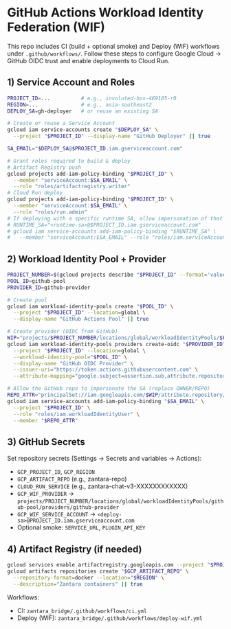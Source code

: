 # GitHub Actions Workload Identity Federation (WIF)

This repo includes CI (build + optional smoke) and Deploy (WIF) workflows under `.github/workflows/`.
Follow these steps to configure Google Cloud → GitHub OIDC trust and enable deployments to Cloud Run.

## 1) Service Account and Roles
```bash
PROJECT_ID=...          # e.g., involuted-box-469105-r0
REGION=...              # e.g., asia-southeast2
DEPLOY_SA=gh-deployer   # or reuse an existing SA

# Create or reuse a Service Account
gcloud iam service-accounts create "$DEPLOY_SA" \
  --project "$PROJECT_ID" --display-name "GitHub Deployer" || true

SA_EMAIL="$DEPLOY_SA@$PROJECT_ID.iam.gserviceaccount.com"

# Grant roles required to build & deploy
# Artifact Registry push
gcloud projects add-iam-policy-binding "$PROJECT_ID" \
  --member "serviceAccount:$SA_EMAIL" \
  --role "roles/artifactregistry.writer"
# Cloud Run deploy
gcloud projects add-iam-policy-binding "$PROJECT_ID" \
  --member "serviceAccount:$SA_EMAIL" \
  --role "roles/run.admin"
# If deploying with a specific runtime SA, allow impersonation of that SA
# RUNTIME_SA="<runtime-sa>@$PROJECT_ID.iam.gserviceaccount.com"
# gcloud iam service-accounts add-iam-policy-binding "$RUNTIME_SA" \
#   --member "serviceAccount:$SA_EMAIL" --role "roles/iam.serviceAccountUser"
```

## 2) Workload Identity Pool + Provider
```bash
PROJECT_NUMBER=$(gcloud projects describe "$PROJECT_ID" --format='value(projectNumber)')
POOL_ID=github-pool
PROVIDER_ID=github-provider

# Create pool
gcloud iam workload-identity-pools create "$POOL_ID" \
  --project "$PROJECT_ID" --location=global \
  --display-name "GitHub Actions Pool" || true

# Create provider (OIDC from GitHub)
WIP="projects/$PROJECT_NUMBER/locations/global/workloadIdentityPools/$POOL_ID"
gcloud iam workload-identity-pools providers create-oidc "$PROVIDER_ID" \
  --project "$PROJECT_ID" --location=global \
  --workload-identity-pool="$POOL_ID" \
  --display-name "GitHub OIDC Provider" \
  --issuer-uri="https://token.actions.githubusercontent.com" \
  --attribute-mapping="google.subject=assertion.sub,attribute.repository=assertion.repository,attribute.ref=assertion.ref" || true

# Allow the GitHub repo to impersonate the SA (replace OWNER/REPO)
REPO_ATTR="principalSet://iam.googleapis.com/$WIP/attribute.repository/OWNER/REPO"
gcloud iam service-accounts add-iam-policy-binding "$SA_EMAIL" \
  --project "$PROJECT_ID" \
  --role "roles/iam.workloadIdentityUser" \
  --member "$REPO_ATTR"
```

## 3) GitHub Secrets
Set repository secrets (Settings → Secrets and variables → Actions):
- `GCP_PROJECT_ID`, `GCP_REGION`
- `GCP_ARTIFACT_REPO` (e.g., zantara-repo)
- `CLOUD_RUN_SERVICE` (e.g., zantara-chat-v3-XXXXXXXXXXXX)
- `GCP_WIF_PROVIDER` → `projects/PROJECT_NUMBER/locations/global/workloadIdentityPools/github-pool/providers/github-provider`
- `GCP_WIF_SERVICE_ACCOUNT` → `<deploy-sa>@PROJECT_ID.iam.gserviceaccount.com`
- Optional smoke: `SERVICE_URL`, `PLUGIN_API_KEY`

## 4) Artifact Registry (if needed)
```bash
gcloud services enable artifactregistry.googleapis.com --project "$PROJECT_ID"
gcloud artifacts repositories create "$GCP_ARTIFACT_REPO" \
  --repository-format=docker --location="$REGION" \
  --description="Zantara containers" || true
```

Workflows:
- CI: `zantara_bridge/.github/workflows/ci.yml`
- Deploy (WIF): `zantara_bridge/.github/workflows/deploy-wif.yml`

